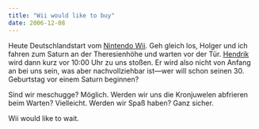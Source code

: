 ```yaml
---
title: "Wii would like to buy"
date: 2006-12-08
---
```


Heute Deutschlandstart vom [Nintendo Wii][1]. Geh gleich los, Holger und ich fahren zum Saturn an der Theresienhöhe und warten vor der Tür. [Hendrik][2]
wird dann kurz vor 10:00 Uhr zu uns stoßen. Er wird also nicht von Anfang an bei uns sein, was aber nachvollziehbar ist—wer will schon seinen 30.
Geburtstag vor einem Saturn beginnen?

Sind wir meschugge? Möglich. Werden wir uns die Kronjuwelen abfrieren beim Warten? Vielleicht. Werden wir Spaß haben? Ganz sicher.

Wii would like to wait.

[1]: http://wii.nintendo.de
[2]: http://www.mornography.de

